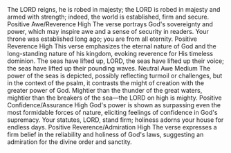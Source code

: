 <sentimentAnalysis>
    <psalm number="93">
        <verse number="1">
            <text>The LORD reigns, he is robed in majesty; the LORD is robed in majesty and armed with strength; indeed, the world is established, firm and secure.</text>
            <polarity>Positive</polarity>
            <emotion>Awe/Reverence</emotion>
            <intensity>High</intensity>
            <context>The verse portrays God's sovereignty and power, which may inspire awe and a sense of security in readers.</context>
        </verse>
        <verse number="2">
            <text>Your throne was established long ago; you are from all eternity.</text>
            <polarity>Positive</polarity>
            <emotion>Reverence</emotion>
            <intensity>High</intensity>
            <context>This verse emphasizes the eternal nature of God and the long-standing nature of his kingdom, evoking reverence for His timeless dominion.</context>
        </verse>
        <verse number="3">
            <text>The seas have lifted up, LORD, the seas have lifted up their voice; the seas have lifted up their pounding waves.</text>
            <polarity>Neutral</polarity>
            <emotion>Awe</emotion>
            <intensity>Medium</intensity>
            <context>The power of the seas is depicted, possibly reflecting turmoil or challenges, but in the context of the psalm, it contrasts the might of creation with the greater power of God.</context>
        </verse>
        <verse number="4">
            <text>Mightier than the thunder of the great waters, mightier than the breakers of the sea—the LORD on high is mighty.</text>
            <polarity>Positive</polarity>
            <emotion>Confidence/Assurance</emotion>
            <intensity>High</intensity>
            <context>God's power is shown as surpassing even the most formidable forces of nature, eliciting feelings of confidence in God's supremacy.</context>
        </verse>
        <verse number="5">
            <text>Your statutes, LORD, stand firm; holiness adorns your house for endless days.</text>
            <polarity>Positive</polarity>
            <emotion>Reverence/Admiration</emotion>
            <intensity>High</intensity>
            <context>The verse expresses a firm belief in the reliability and holiness of God's laws, suggesting an admiration for the divine order and sanctity.</context>
        </verse>
    </psalm>
</sentimentAnalysis>